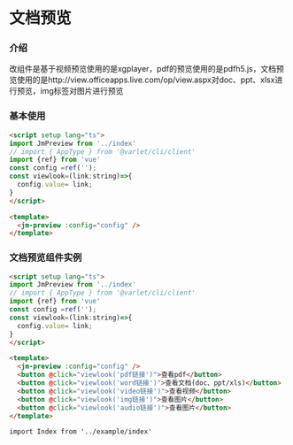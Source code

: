 # 文档预览

### 介绍
改组件是基于视频预览使用的是xgplayer，pdf的预览使用的是pdfh5.js，文档预览使用的是http://view.officeapps.live.com/op/view.aspx对doc、ppt、xlsx进行预览，img标签对图片进行预览

### 基本使用
```html
<script setup lang="ts">
import JmPreview from '../index'
// import { AppType } from '@varlet/cli/client'
import {ref} from 'vue'
const config =ref('');
const viewlook=(link:string)=>{
  config.value= link;
}
</script>

<template>
  <jm-preview :config="config" />
</template>
```

### 文档预览组件实例
```html
<script setup lang="ts">
import JmPreview from '../index'
// import { AppType } from '@varlet/cli/client'
import {ref} from 'vue'
const config =ref('');
const viewlook=(link:string)=>{
  config.value= link;
}
</script>

<template>
  <jm-preview :config="config" />
  <button @click="viewlook('pdf链接')">查看pdf</button>
  <button @click="viewlook('word链接')">查看文档(doc、ppt/xls)</button>
  <button @click="viewlook('video链接')">查看视频</button>
  <button @click="viewlook('img链接')">查看图片</button>
  <button @click="viewlook('audio链接')">查看图片</button>
</template>
```
```vue
import Index from '../example/index'
```